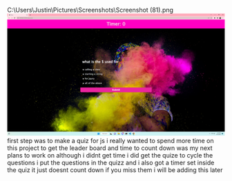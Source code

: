 C:\Users\Justin\Pictures\Screenshots\Screenshot (81).png
![Alt text](assets/Screenshot%20(81).png)
first step was to make a quiz for js i really wanted to spend more time on this project to get the leader board and time to count down was my next plans to work on although i didnt get time i did get the quize to cycle the questions i put the questions in the quizz and i also got a timer set inside the quiz it just doesnt count down if you miss them i will be adding this later 